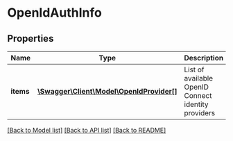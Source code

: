 # OpenIdAuthInfo

## Properties
Name | Type | Description | Notes
------------ | ------------- | ------------- | -------------
**items** | [**\Swagger\Client\Model\OpenIdProvider[]**](OpenIdProvider.md) | List of available OpenID Connect identity providers | 

[[Back to Model list]](../README.md#documentation-for-models) [[Back to API list]](../README.md#documentation-for-api-endpoints) [[Back to README]](../README.md)



